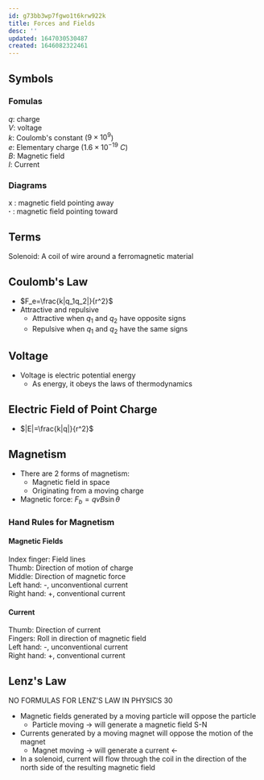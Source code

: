 ```yaml
---
id: g73bb3wp7fgwo1t6krw922k
title: Forces and Fields
desc: ''
updated: 1647030530487
created: 1646082322461
---
```


## Symbols
### Fomulas
$q$: charge  
$V$: voltage  
$k$: Coulomb's constant ($9×10^9$)  
$e$: Elementary charge ($1.6×10^{-19}\>C$)  
$B$: Magnetic field  
$I$: Current  
### Diagrams
x : magnetic field pointing away  
**·** : magnetic field pointing toward

## Terms
Solenoid: A coil of wire around a ferromagnetic material  

## Coulomb's Law
* $F_e=\frac{k|q_1q_2|}{r^2}$
* Attractive and repulsive
    * Attractive when $q_1$ and $q_2$ have opposite signs
    * Repulsive when $q_1$ and $q_2$ have the same signs

## Voltage
* Voltage is electric potential energy
    * As energy, it obeys the laws of thermodynamics

## Electric Field of Point Charge
* $|E|=\frac{k|q|}{r^2}$

## Magnetism
* There are 2 forms of magnetism:
    * Magnetic field in space
    * Originating from a moving charge
* Magnetic force: $F_b=qvB\sin{θ}$

### Hand Rules for Magnetism
#### Magnetic Fields
Index finger: Field lines  
Thumb: Direction of motion of charge  
Middle: Direction of magnetic force  
Left hand: -, unconventional current  
Right hand: +, conventional current

#### Current
Thumb: Direction of current  
Fingers: Roll in direction of magnetic field  
Left hand: -, unconventional current  
Right hand: +, conventional current

## Lenz's Law
NO FORMULAS FOR LENZ'S LAW IN PHYSICS 30
* Magnetic fields generated by a moving particle will oppose the particle
    * Particle moving → will generate a magnetic field S-N
* Currents generated by a moving magnet will oppose the motion of the magnet
    * Magnet moving → will generate a current ←
* In a solenoid, current will flow through the coil in the direction of the north side of the resulting magnetic field